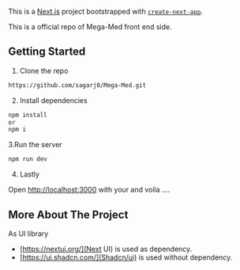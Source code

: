 This is a [Next.js](https://nextjs.org/) project bootstrapped with [`create-next-app`](https://github.com/vercel/next.js/tree/canary/packages/create-next-app).

This is a official repo of Mega-Med front end side.

## Getting Started

1. Clone the repo

```bash
https://github.com/sagarj0/Mega-Med.git
```


2. Install dependencies

```bash
npm install
or
npm i

```

3.Run the server

```bash
npm run dev

````

4. Lastly

Open [http://localhost:3000](http://localhost:3000) with your and voila ....

## More About The Project

As UI library

- [https://nextui.org/](Next UI) is used as dependency.
- [https://ui.shadcn.com/](Shadcn/ui) is used without dependency.

<!--
To learn more about Next.js, take a look at the following resources:

 [Next.js Documentation](https://nextjs.org/docs) - learn about Next.js features and API.
 [Learn Next.js](https://nextjs.org/learn) - an interactive Next.js tutorial.

You can check out [the Next.js GitHub repository](https://github.com/vercel/next.js/) - your feedback and contributions are welcome!

## Deploy on Vercel

The easiest way to deploy your Next.js app is to use the [Vercel Platform](https://vercel.com/new?utm_medium=default-template&filter=next.js&utm_source=create-next-app&utm_campaign=create-next-app-readme) from the creators of Next.js.

Check out our [Next.js deployment documentation](https://nextjs.org/docs/deployment) for more details.

 -->
